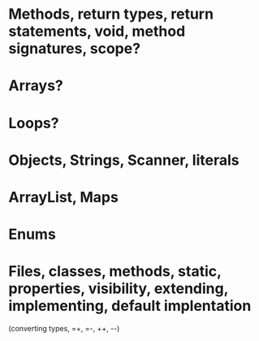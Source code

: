 
# Methods, return types, return statements, void, method signatures, scope?

# Arrays?

# Loops?

# Objects, Strings, Scanner, literals

# ArrayList, Maps

# Enums

# Files, classes, methods, static, properties, visibility, extending, implementing, default implentation

(converting types, =+, =-, ++, --) 
